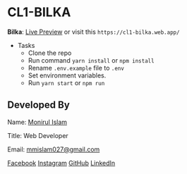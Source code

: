 # CL1-BILKA

**Bilka**: [Live Preview][preview] or visit this `https://cl1-bilka.web.app/`

- Tasks
  - Clone the repo
  - Run command `yarn install` or `npm install`
  - Rename `.env.example` file to `.env`
  - Set environment variables.
  - Run `yarn start` or `npm run`

## Developed By

Name: [Monirul Islam][website]

Title: Web Developer

Email: mmislam027@gmail.com

[Facebook][facebook] [Instagram][instagram] [GitHub][github] [LinkedIn][linkedin]

[website]: https://mdmonir-portfolio.web.app/
[instagram]: https://www.instagram.com/mdmonir027
[github]: https://github.com/mdmonir027
[linkedin]: https://www.linkedin.com/in/mdmonir027
[facebook]: https://www.facebook.com/mdmoni027/
[preview]: https://cl1-bilka.web.app/
